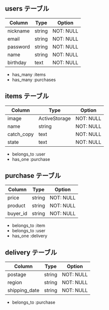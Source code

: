 ## users テーブル

| Column     | Type   | Option    |
| ---------- | ------ | --------- |
| nickname   | string | NOT: NULL |
| email      | string | NOT: NULL |
| password   | string | NOT: NULL |
| name       | string | NOT: NULL |
| birthday   | text   | NOT: NULL |

- has_many :items
- has_many :purchases

## items テーブル

| Column         | Type          | Option    |
| -------------- | ------------- | --------- |
| image          | ActiveStorage | NOT: NULL |
| name           | string        | NOT: NULL |
| catch_copy     | text          | NOT: NULL |
| state          | text          | NOT: NULL |

- belongs_to :user
- has_one :purchase

## purchase テーブル

| Column         | Type          | Option    |
| -------------- | ------------- | --------- |
| price          | string        | NOT: NULL |
| product        | string        | NOT: NULL |
| buyer_id       | string        | NOT: NULL |

- belongs_to :item
- belongs_to :user
- has_one :delivery

## delivery テーブル

| Column         | Type          | Option    |
| -------------- | ------------- | --------- |
| postage        | string        | NOT: NULL |
| region         | string        | NOT: NULL |
| shipping_date  | string        | NOT: NULL |

- belongs_to :purchase
